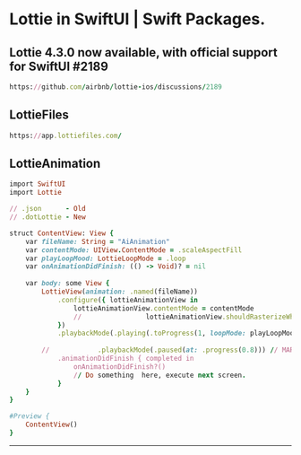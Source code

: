 Lottie in SwiftUI | Swift Packages.
================

Lottie 4.3.0 now available, with official support for SwiftUI #2189
----------------
````ruby
https://github.com/airbnb/lottie-ios/discussions/2189
````

LottieFiles
----------------
````ruby
https://app.lottiefiles.com/
````

LottieAnimation
---------------
````ruby
import SwiftUI
import Lottie

// .json      - Old
// .dotLottie - New

struct ContentView: View {
    var fileName: String = "AiAnimation"
    var contentMode: UIView.ContentMode = .scaleAspectFill
    var playLoopMood: LottieLoopMode = .loop
    var onAnimationDidFinish: (() -> Void)? = nil
    
    var body: some View {
        LottieView(animation: .named(fileName))
            .configure({ lottieAnimationView in
                lottieAnimationView.contentMode = contentMode
                //                lottieAnimationView.shouldRasterizeWhenIdle = true
            })
            .playbackMode(.playing(.toProgress(1, loopMode: playLoopMood)))
        
        //            .playbackMode(.paused(at: .progress(0.8))) // MARK: - Specific part
            .animationDidFinish { completed in
                onAnimationDidFinish?()
                // Do something  here, execute next screen.
            }
    }
}

#Preview {
    ContentView()
}
````
---------


